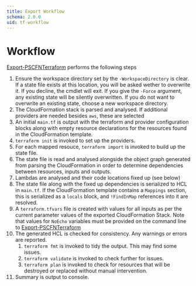 ```yaml
---
title: Export Workflow
schema: 2.0.0
uid: tf-workflow
---
```


# Workflow

[Export-PSCFNTerraform](xref:Export-PSCFNTerraform) performs the following steps

1. Ensure the workspace directory set by the `-WorkspaceDirectory` is clear. If a state file exists at this location, you will be asked wether to overwrite it. If you decline, the cmdlet will exit. If you give the `-Force` argument, any existing state will be silently overwritten. If you do not want to overwrite an existing state, choose a new workspace directory.
1. The CloudFormation stack is parsed and analysed. If additional providers are needed besides `aws`, these are selected
1. An initial `main.tf` is output with the terraform and provider configuration blocks along with empty resource declarations for the resources found in the CloudFormation template.
1. `terraform init` is invoked to set up the providers.
1. For each mapped resouce, `terraform import` is invoked to build up the state file.
1. The state file is read and analysed alongside the object graph generated from parsing the CloudFormation in order to determine dependencies between resources, inputs and outputs.
1. Lambdas are analysed and their code locations fixed up (see below)
1. The state file along with the fixed up dependencies is serialized to HCL in `main.tf`. If the CloudFormation template contains a `Mappings` section, this is serialized as a `locals` block, and `!FindInMap` references into it are resolved.
1. A `terraform.tfvars` file is created with values for all inputs as per the current parameter values of the exported CloudFormation Stack. Note that values for `NoEcho` variables must be provided on the command line to [Export-PSCFNTerraform](xref:Export-PSCFNTerraform)
1. The generated HCL is checked for consistency. Any warnings or errors are reported.
    1. `terraform fmt` is invoked to tidy the output. This may find some issues.
    1. `terraform validate` is invoked to check further for issues.
    1. `terraform plan` is invoked to check for resources that will be destroyed or replaced without manual intervention.
1. Summary is output to console.

